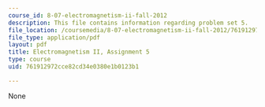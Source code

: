 ```yaml
---
course_id: 8-07-electromagnetism-ii-fall-2012
description: This file contains information regarding problem set 5.
file_location: /coursemedia/8-07-electromagnetism-ii-fall-2012/761912972cce82cd34e0380e1b0123b1_MIT8_07F12_pset05.pdf
file_type: application/pdf
layout: pdf
title: Electromagnetism II, Assignment 5
type: course
uid: 761912972cce82cd34e0380e1b0123b1

---
```

None